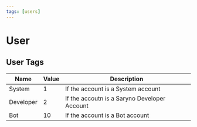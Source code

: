```yaml
---
tags: [users]
---
```


# User

## User Tags


| Name      | Value | Description                                  |
| --------- | ----- | -------------------------------------------- |
| System    | 1     | If the account is a System account           |
| Developer | 2     | If the accoutn is a Saryno Developer Account |
| Bot       | 10    | If the account is a Bot account              |
